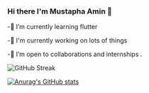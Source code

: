 ### Hi there I'm Mustapha Amin 👋

 
 -🌱 I’m currently learning flutter

 -🔭 I'm currently working on lots of things

 -👯 I’m open to collaborations and internships 
.

![GitHub Streak](https://github-readme-streak-stats.herokuapp.com?user=mustapha-amin&theme=cobalt&date_format=j%20M%5B%20Y%5D&background=000000&border=7536B2&stroke=9243DD&ring=89502D&fire=FF9554&currStreakNum=D280FF&sideNums=BC52FF&currStreakLabel=64EAE2&sideLabels=48A8A2&dates=A42EE5)

[![Anurag's GitHub stats](https://github-readme-stats.vercel.app/api?username=mustapha-amin)](https://github.com/anuraghazra/github-readme-stats)
